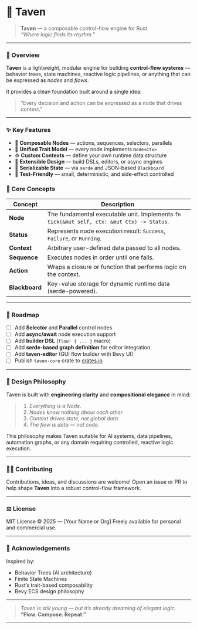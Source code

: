 # 🧩 Taven

> **Taven** — a composable control-flow engine for Rust  
> _“Where logic finds its rhythm.”_

---

### 🌌 Overview

**Taven** is a lightweight, modular engine for building **control-flow systems** —  
behavior trees, state machines, reactive logic pipelines, or anything that can  
be expressed as *nodes* and *flows*.

It provides a clean foundation built around a single idea:

> “Every decision and action can be expressed as a node that drives context.”

---

### ✨ Key Features

- 🧠 **Composable Nodes** — actions, sequences, selectors, parallels  
- 🧩 **Unified Trait Model** — every node implements `Node<Ctx>`  
- ⚙️ **Custom Contexts** — define your own runtime data structure  
- 🧰 **Extensible Design** — build DSLs, editors, or async engines  
- 💾 **Serializable State** — via `serde` and JSON-based `Blackboard`  
- 🧪 **Test-Friendly** — small, deterministic, and side-effect controlled  



### 🧬 Core Concepts

| Concept        | Description                                                                                |
| -------------- | ------------------------------------------------------------------------------------------ |
| **Node**       | The fundamental executable unit. Implements `fn tick(&mut self, ctx: &mut Ctx) -> Status`. |
| **Status**     | Represents node execution result: `Success`, `Failure`, or `Running`.                      |
| **Context**    | Arbitrary user-defined data passed to all nodes.                                           |
| **Sequence**   | Executes nodes in order until one fails.                                                   |
| **Action**     | Wraps a closure or function that performs logic on the context.                            |
| **Blackboard** | Key-value storage for dynamic runtime data (serde-powered).                                |

---

### 🧭 Roadmap

* [ ] Add **Selector** and **Parallel** control nodes
* [ ] Add **async/await** node execution support
* [ ] Add **builder DSL** (`flow! { ... }` macro)
* [ ] Add **serde-based graph definition** for editor integration
* [ ] Add **taven-editor** (GUI flow builder with Bevy UI)
* [ ] Publish `taven-core` crate to [crates.io](https://crates.io/)

---

### 🧠 Design Philosophy

Taven is built with **engineering clarity** and **compositional elegance** in mind:

> 1. *Everything is a Node.*
> 2. *Nodes know nothing about each other.*
> 3. *Context drives state, not global data.*
> 4. *The flow is data — not code.*

This philosophy makes Taven suitable for AI systems, data pipelines, automation graphs, or any domain requiring controlled, reactive logic execution.

---

### 🧑‍💻 Contributing

Contributions, ideas, and discussions are welcome!
Open an issue or PR to help shape **Taven** into a robust control-flow framework.

---

### ⚖️ License

MIT License © 2025 — [Your Name or Org]
Freely available for personal and commercial use.

---

### 🌈 Acknowledgements

Inspired by:

* Behavior Trees (AI architecture)
* Finite State Machines
* Rust’s trait-based composability
* Bevy ECS design philosophy

---

> *Taven is still young — but it’s already dreaming of elegant logic.*
> **“Flow. Compose. Repeat.”**

---